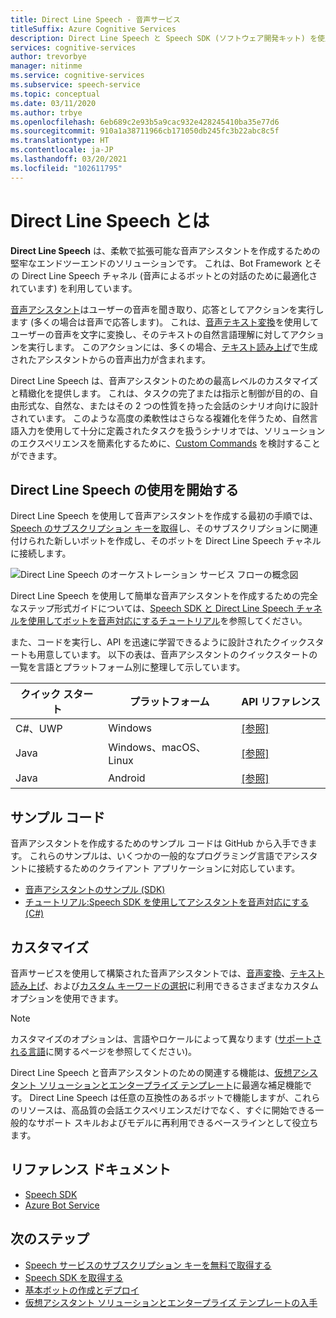 ```yaml
---
title: Direct Line Speech - 音声サービス
titleSuffix: Azure Cognitive Services
description: Direct Line Speech と Speech SDK (ソフトウェア開発キット) を使用した音声アシスタントの特徴、機能、制限の概要。
services: cognitive-services
author: trevorbye
manager: nitinme
ms.service: cognitive-services
ms.subservice: speech-service
ms.topic: conceptual
ms.date: 03/11/2020
ms.author: trbye
ms.openlocfilehash: 6eb689c2e93b5a9cac932e428245410ba35e77d6
ms.sourcegitcommit: 910a1a38711966cb171050db245fc3b22abc8c5f
ms.translationtype: HT
ms.contentlocale: ja-JP
ms.lasthandoff: 03/20/2021
ms.locfileid: "102611795"
---
```

# <a name="what-is-direct-line-speech"></a>Direct Line Speech とは

**Direct Line Speech** は、柔軟で拡張可能な音声アシスタントを作成するための堅牢なエンドツーエンドのソリューションです。 これは、Bot Framework とその Direct Line Speech チャネル (音声によるボットとの対話のために最適化されています) を利用しています。

[音声アシスタント](voice-assistants.md)はユーザーの音声を聞き取り、応答としてアクションを実行します (多くの場合は音声で応答します)。 これは、[音声テキスト変換](speech-to-text.md)を使用してユーザーの音声を文字に変換し、そのテキストの自然言語理解に対してアクションを実行します。 このアクションには、多くの場合、[テキスト読み上げ](text-to-speech.md)で生成されたアシスタントからの音声出力が含まれます。

Direct Line Speech は、音声アシスタントのための最高レベルのカスタマイズと精緻化を提供します。 これは、タスクの完了または指示と制御が目的の、自由形式な、自然な、またはその 2 つの性質を持った会話のシナリオ向けに設計されています。 このような高度の柔軟性はさらなる複雑化を伴うため、自然言語入力を使用して十分に定義されたタスクを扱うシナリオでは、ソリューションのエクスペリエンスを簡素化するために、[Custom Commands](custom-commands.md) を検討することができます。

## <a name="getting-started-with-direct-line-speech"></a>Direct Line Speech の使用を開始する

Direct Line Speech を使用して音声アシスタントを作成する最初の手順では、[Speech のサブスクリプション キーを取得](overview.md#try-the-speech-service-for-free)し、そのサブスクリプションに関連付けられた新しいボットを作成し、そのボットを Direct Line Speech チャネルに接続します。

   ![Direct Line Speech のオーケストレーション サービス フローの概念図](media/voice-assistants/overview-directlinespeech.png "Speech チャネルのフロー")

Direct Line Speech を使用して簡単な音声アシスタントを作成するための完全なステップ形式ガイドについては、[Speech SDK と Direct Line Speech チャネルを使用してボットを音声対応にするチュートリアル](tutorial-voice-enable-your-bot-speech-sdk.md)を参照してください。

また、コードを実行し、API を迅速に学習できるように設計されたクイックスタートも用意しています。 以下の表は、音声アシスタントのクイックスタートの一覧を言語とプラットフォーム別に整理して示しています。

| クイック スタート | プラットフォーム | API リファレンス |
|------------|----------|---------------|
| C#、UWP | Windows | [[参照]](/dotnet/api/microsoft.cognitiveservices.speech) |
| Java | Windows、macOS、Linux | [[参照]](/java/api/com.microsoft.cognitiveservices.speech) |
| Java | Android | [[参照]](/java/api/com.microsoft.cognitiveservices.speech) |

## <a name="sample-code"></a>サンプル コード

音声アシスタントを作成するためのサンプル コードは GitHub から入手できます。 これらのサンプルは、いくつかの一般的なプログラミング言語でアシスタントに接続するためのクライアント アプリケーションに対応しています。

* [音声アシスタントのサンプル (SDK)](https://aka.ms/csspeech/samples/#voice-assistants-quickstarts)
* [チュートリアル:Speech SDK を使用してアシスタントを音声対応にする (C#)](tutorial-voice-enable-your-bot-speech-sdk.md)

## <a name="customization"></a>カスタマイズ

音声サービスを使用して構築された音声アシスタントでは、[音声変換](speech-to-text.md)、[テキスト読み上げ](text-to-speech.md)、および[カスタム キーワードの選択](./custom-keyword-basics.md)に利用できるさまざまなカスタム オプションを使用できます。

> [!NOTE]
> カスタマイズのオプションは、言語やロケールによって異なります ([サポートされる言語](./language-support.md)に関するページを参照してください)。

Direct Line Speech と音声アシスタントのための関連する機能は、[仮想アシスタント ソリューションとエンタープライズ テンプレート](/azure/bot-service/bot-builder-enterprise-template-overview)に最適な補足機能です。 Direct Line Speech は任意の互換性のあるボットで機能しますが、これらのリソースは、高品質の会話エクスペリエンスだけでなく、すぐに開始できる一般的なサポート スキルおよびモデルに再利用できるベースラインとして役立ちます。

## <a name="reference-docs"></a>リファレンス ドキュメント

* [Speech SDK](./speech-sdk.md)
* [Azure Bot Service](/azure/bot-service/)

## <a name="next-steps"></a>次のステップ

* [Speech サービスのサブスクリプション キーを無料で取得する](overview.md#try-the-speech-service-for-free)
* [Speech SDK を取得する](speech-sdk.md)
* [基本ボットの作成とデプロイ](/azure/bot-service/bot-builder-tutorial-basic-deploy)
* [仮想アシスタント ソリューションとエンタープライズ テンプレートの入手](https://github.com/Microsoft/AI)

